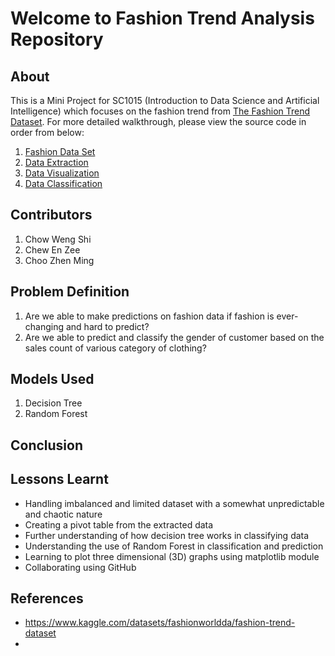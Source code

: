 # Welcome to Fashion Trend Analysis Repository
## About
This is a Mini Project for SC1015 (Introduction to Data Science and Artificial Intelligence) which focuses on the fashion trend from [The Fashion Trend Dataset](https://www.kaggle.com/datasets/fashionworldda/fashion-trend-dataset). For more detailed walkthrough, please view the source code in order from below:

1. [Fashion Data Set](https://github.com/M450NCH00/Fashion-Trend-Analysis/blob/main/fashion_data_2018_2022.csv)
2. [Data Extraction]()
3. [Data Visualization]()
4. [Data Classification]()

## Contributors

1. Chow Weng Shi
2. Chew En Zee
3. Choo Zhen Ming
   
## Problem Definition

1. Are we able to make predictions on fashion data if fashion is ever-changing and hard to predict?
2. Are we able to predict and classify the gender of customer based on the sales count of various category of clothing?

## Models Used

1. Decision Tree
2. Random Forest

## Conclusion

## Lessons Learnt

- Handling imbalanced and limited dataset with a somewhat unpredictable and chaotic nature
- Creating a pivot table from the extracted data
- Further understanding of how decision tree works in classifying data
- Understanding the use of Random Forest in classification and prediction
- Learning to plot three dimensional (3D) graphs using matplotlib module
- Collaborating using GitHub

## References
- <https://www.kaggle.com/datasets/fashionworldda/fashion-trend-dataset>
- 
